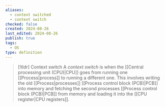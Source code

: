 ```yaml
---
aliases:
  - context switched
  - context switch
checked: false
created: 2024-08-26
last_edited: 2024-08-26
publish: true
tags:
  - OS
type: definition
---
```

>[!tldr] Context switch
>A *context switch* is when the [[Central processing unit (CPU)|CPU]] goes from running one [[Process|process]] to running a different one. This involves writing the old [[Process|processes]] [[Process control block (PCB)|PCB]] into memory and fetching the second processes [[Process control block (PCB)|PCB]] from memory and loading it into the [[CPU register|CPU registers]].

